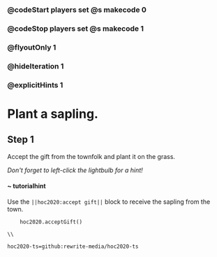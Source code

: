 ### @codeStart players set @s makecode 0
### @codeStop players set @s makecode 1

### @flyoutOnly 1
### @hideIteration 1
### @explicitHints 1

# Plant a sapling.

## Step 1
Accept the gift from the townfolk and plant it on the grass. 

*Don't forget to left-click the lightbulb for a hint!*

#### ~ tutorialhint 
Use the ``||hoc2020:accept gift||`` block to receive the sapling from the town.

```ghost
    hoc2020.acceptGift()
```
```template
\\
```
```package
hoc2020-ts=github:rewrite-media/hoc2020-ts
```